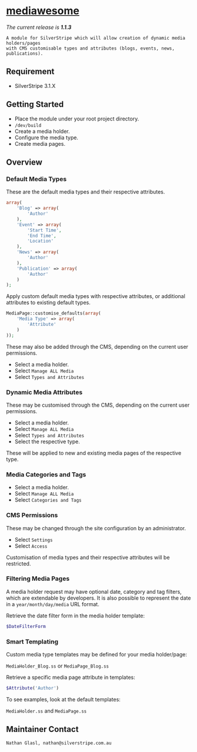 # [mediawesome](https://packagist.org/packages/nglasl/silverstripe-mediawesome)

_The current release is **1.1.3**_

	A module for SilverStripe which will allow creation of dynamic media holders/pages
	with CMS customisable types and attributes (blogs, events, news, publications).

## Requirement

* SilverStripe 3.1.X

## Getting Started

* Place the module under your root project directory.
* `/dev/build`
* Create a media holder.
* Configure the media type.
* Create media pages.

## Overview

### Default Media Types

These are the default media types and their respective attributes.

```php
array(
	'Blog' => array(
		'Author'
	),
	'Event' => array(
		'Start Time',
		'End Time',
		'Location'
	),
	'News' => array(
		'Author'
	),
	'Publication' => array(
		'Author'
	)
);
```

Apply custom default media types with respective attributes, or additional attributes to existing default types.

```php
MediaPage::customise_defaults(array(
	'Media Type' => array(
		'Attribute'
	)
));
```

These may also be added through the CMS, depending on the current user permissions.

* Select a media holder.
* Select `Manage ALL Media`
* Select `Types and Attributes`

### Dynamic Media Attributes

These may be customised through the CMS, depending on the current user permissions.

* Select a media holder.
* Select `Manage ALL Media`
* Select `Types and Attributes`
* Select the respective type.

These will be applied to new and existing media pages of the respective type.

### Media Categories and Tags

* Select a media holder.
* Select `Manage ALL Media`
* Select `Categories and Tags`

### CMS Permissions

These may be changed through the site configuration by an administrator.

* Select `Settings`
* Select `Access`

Customisation of media types and their respective attributes will be restricted.

### Filtering Media Pages

A media holder request may have optional date, category and tag filters, which are extendable by developers. It is also possible to represent the date in a `year/month/day/media` URL format.

Retrieve the date filter form in the media holder template:

```php
$DateFilterForm
```

### Smart Templating

Custom media type templates may be defined for your media holder/page:

`MediaHolder_Blog.ss` or `MediaPage_Blog.ss`

Retrieve a specific media page attribute in templates:

```php
$Attribute('Author')
```

To see examples, look at the default templates:

`MediaHolder.ss` and `MediaPage.ss`

## Maintainer Contact

	Nathan Glasl, nathan@silverstripe.com.au
